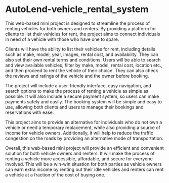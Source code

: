 # AutoLend-vehicle_rental_system
This web-based mini project is designed to streamline the process of renting vehicles for both owners and renters. By providing a platform for clients to list their vehicles for rent, the project aims to connect individuals in need of a vehicle with those who have one to spare.

Clients will have the ability to list their vehicles for rent, including details such as make, model, year, images, rental cost, and availability. They can also set their own rental terms and conditions. Users will be able to search and view available vehicles, filter by make, model, rental cost, location etc., and then proceed to rent the vehicle of their choice. They can also check the reviews and ratings of the vehicle and the owner before booking.

The project will include a user-friendly interface, easy navigation, and search options to make the process of renting a vehicle as simple as possible. It will also include a secure payment system, so users can make payments safely and easily. The booking system will be simple and easy to use, allowing both clients and users to manage their bookings and reservations with ease.

This project aims to provide an alternative for individuals who do not own a vehicle or need a temporary replacement, while also providing a source of income for vehicle owners. Additionally, it will help to reduce the traffic congestion on the roads by providing an alternative mode of transportation.

Overall, this web-based mini project will provide an efficient and convenient solution for both vehicle owners and renters. It will make the process of renting a vehicle more accessible, affordable, and secure for everyone involved. This will be a win-win situation for both parties as vehicle owners can earn extra income by renting out their idle vehicles and renters can rent a vehicle at a fraction of the cost of buying one. 
